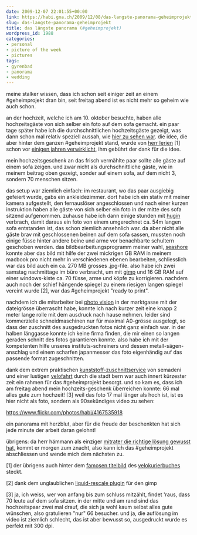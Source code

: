 ```yaml
---
date: 2009-12-07 22:01:55+00:00
link: https://habi.gna.ch/2009/12/08/das-langste-panorama-geheimprojekt/
slug: das-langste-panorama-geheimprojekt
title: das längste panorama (#geheimprojekt)
wordpress_id: 1988
categories:
- personal
- picture of the week
- pictures
tags:
- gyrenbad
- panorama
- wedding
---
```


meine stalker wissen, dass ich schon seit einiger zeit an einem #geheimprojekt dran bin, seit freitag abend ist es nicht mehr so geheim wie auch schon.

an der hochzeit, welche ich am 10. oktober besuchte, haben alle hochzeitsgäste von sich selber ein foto auf dem sofa gemacht. ein paar tage später habe ich die durchschnittlichen hochzeitsgäste gezeigt, was dann schon mal relativ speziell aussah, wie [hier zu sehen war](https://habi.gna.ch/2009/10/14/durchschnittliche-hochzeitsbesucher/). die idee, die aber hinter dem ganzen #geheimprojekt stand, wurde von [herr lerjen](http://www.arua.ch/) [1] schon vor [einigen jahren verwirklicht](http://www.arua.ch/pics/75.html), ihm gebührt der dank für die idee.

mein hochzeitsgeschenk an das frisch vermählte paar sollte alle gäste auf einem sofa zeigen. und zwar nicht als durchschnittliche gäste, wie in meinem beitrag oben gezeigt, sonder auf einem sofa, auf dem nicht 3, sondern 70 menschen sitzen.

das setup war ziemlich einfach: im restaurant, wo das paar ausgiebig gefeiert wurde, gabs ein ankleidezimmer. dort habe ich ein stativ mit meiner kamera aufgestellt, den fernauslöser angeschlossen und nach einer kurzen instruktion haben alle gäste von sich selber ein foto in der mitte des sofa sitzend aufgenommen. zuhause habe ich dann einige stunden mit [hugin](http://hugin.sourceforge.net/) verbrach, damit daraus ein foto von einem umgerechnet ca. 54m langen sofa entstanden ist, das schon ziemlich ansehnlich war. da aber nicht alle gäste brav mit geschlossenen beinen auf dem sofa sassen, mussten noch einige füsse hinter andere beine und arme vor benachbarte schultern geschoben werden. das bildbearbeitungsprogramm meiner wahl, [seashore](http://seashore.sourceforge.net/) konnte aber das bild mit hilfe der zwei mickrigen GB RAM in meinem macbook pro nicht mehr in verschiedenen ebenen bearbeiten, schliesslich war das bild auch ein ca. 270 MB grosses .jpg-file. also habe ich zwei samstag nachmittage im büro verbracht, um mit [gimp](http://www.gimp.org/) und 16 GB RAM auf einer windows-kiste ca. 70 füsse, arme und köpfe zu korrigieren. nachdem auch noch der schief hängende spiegel zu einem riesigen langen spiegel vereint wurde [2], war das #geheimprojekt "ready to print".

nachdem ich die mitarbeiter bei [photo vision](http://photovision.ch/neu/index.php?menu=Seitenangebot&lan=d&id=1) in der marktgasse mit der dateigrösse überrascht habe, konnte ich nach kurzer zeit eine knapp 2 meter lange rolle mit dem ausdruck nach hause nehmen. leider sind kommerzielle schneidmaschinen nur für maximal A0-grösse ausgelegt, so dass der zuschnitt des ausgedruckten fotos nicht ganz einfach war. in der halben länggasse konnte ich keine firma finden, die mir einen so langen geraden schnitt des fotos garantieren konnte. also habe ich mit der kompetenten hilfe unseres instituts-schreiners und dessen metall-sägen-anschlag und einem scharfen japanmesser das foto eigenhändig auf das passende format zugeschnitten.

dank dem extrem praktischen [kunststoff-zuschnittservice](http://www.semadeni.com:80/index.cfm?D43026331185B8C4BA9114EE150D9784) von semadeni und einer lustigen [velofahrt](http://identi.ca/notice/16002343) durch die stadt bern war auch innert kürzester zeit ein rahmen für das #geheimprojekt besorgt. und so kam es, dass ich am freitag abend mein hochzeits-geschenk überreichen konnte: 66 mal alles gute zum hochzeit! [3] weil das foto 17 mal länger als hoch ist, ist es hier nicht als foto, sondern als 90sekündiges video zu sehen:

https://www.flickr.com/photos/habi/4167535918

ein panorama mit herzblut, aber für die freude der beschenkten hat sich jede minute der arbeit daran gelohnt!

übrigens: da herr hämmann als einziger [mitrater die richtige lösung gewusst hat,](https://habi.gna.ch/2009/10/14/durchschnittliche-hochzeitsbesucher/#comment-12688) kommt er morgen zum znacht, also kann ich das #geheimprojekt abschliessen und wende mich dem nächsten zu.

[1] der übrigens auch hinter dem [famosen titelbild](http://www.arua.ch/insp/206.html) des [velokurierbuches](https://velokurierbern.ch/ueber-uns/velokurierbuch.html) steckt.

[2] dank dem unglaublichen [liquid-rescale plugin](http://liquidrescale.wikidot.com/) für den gimp

[3] ja, ich weiss, wer von anfang bis zum schluss mitzählt, findet 'raus, dass 70 leute auf dem sofa sitzen. in der mitte und am rand sind das hochzeitspaar zwei mal drauf, die sich ja wohl kaum selbst alles gute wünschen, also gratulieren "nur" 66 besucher. und ja, die auflösung im video ist ziemlich schlecht, das ist aber bewusst so, ausgedruckt wurde es perfekt mit 300 dpi.
